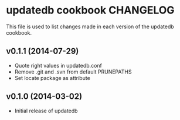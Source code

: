 # updatedb cookbook CHANGELOG
This file is used to list changes made in each version of the updatedb cookbook.

## v0.1.1 (2014-07-29)
- Quote right values in updatedb.conf
- Remove .git and .svn from default PRUNEPATHS
- Set locate package as attribute

## v0.1.0 (2014-03-02)
- Initial release of updatedb
